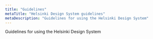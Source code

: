 ```yaml
---
title: "Guidelines"
metaTitle: "Helsinki Design System guidelines"
metaDescription: "Guidelines for using the Helsinki Design System"
---
```


Guidelines for using the Helsinki Design System
